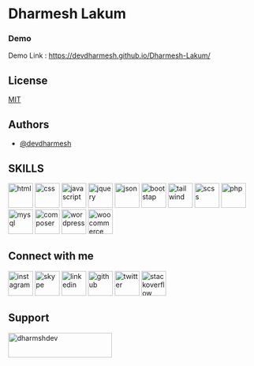 # Dharmesh Lakum
### Demo

Demo Link : https://devdharmesh.github.io/Dharmesh-Lakum/
## License

[MIT](https://choosealicense.com/licenses/mit/)


## Authors

- [@devdharmesh](https://github.com/devdharmesh)

<h2 align="">SKILLS</h2>
<p align=""><a href="https://www.w3.org/html/" target="_blank" rel="noreferrer"><img src="https://cdn.worldvectorlogo.com/logos/html-1.svg" alt="html" width="50" height="50" /></a>
<a href="https://www.w3.org/Style/CSS/" target="_blank" rel="noreferrer"><img src="https://cdn.worldvectorlogo.com/logos/css-3.svg" alt="css" width="50" height="50" /></a>
<a href="https://www.w3.org/standards/webdesign/script" target="_blank" rel="noreferrer"><img src="https://cdn.worldvectorlogo.com/logos/javascript-1.svg" alt="javascript" width="50" height="50" /></a>
<a href="https://jquery.com/" target="_blank" rel="noreferrer"><img src="https://cdn.worldvectorlogo.com/logos/jquery-4.svg" alt="jquery" width="50" height="50" /></a>
<a href="https://www.json.org/" target="_blank" rel="noreferrer"><img src="https://cdn.worldvectorlogo.com/logos/json.svg" alt="json" width="50" height="50" /></a>
<a href="https://getbootstrap.com/" target="_blank" rel="noreferrer"><img src="https://cdn.worldvectorlogo.com/logos/bootstrap-5-1.svg" alt="bootstap" width="50" height="50" /></a>
<a href="https://tailwindcss.com/" target="_blank" rel="noreferrer"><img src="https://cdn.worldvectorlogo.com/logos/tailwind-css-2.svg" alt="tailwind" width="50" height="50" /></a>
<a href="https://sass-lang.com/" target="_blank" rel="noreferrer"><img src="https://cdn.worldvectorlogo.com/logos/sass-1.svg" alt="scss" width="50" height="50" /></a>
<a href="https://www.php.net/" target="_blank" rel="noreferrer"><img src="https://cdn.worldvectorlogo.com/logos/php-1.svg" alt="php" width="50" height="50" /></a>
<a href="https://www.mysql.com/" target="_blank" rel="noreferrer"><img src="https://cdn.worldvectorlogo.com/logos/mysql-3.svg" alt="mysql" width="50" height="50" /></a>
<a href="https://getcomposer.org/" target="_blank" rel="noreferrer"><img src="https://cdn.worldvectorlogo.com/logos/composer.svg" alt="composer" width="50" height="50" /></a>
<a href="https://wordpress.com/" target="_blank" rel="noreferrer"><img src="https://cdn.worldvectorlogo.com/logos/wordpress-blue.svg" alt="wordpress" width="50" height="50" /></a>
<a href="https://woocommerce.com/" target="_blank" rel="noreferrer"><img src="https://cdn.worldvectorlogo.com/logos/woocommerce.svg" alt="woocommerce" width="50" height="50" /></a></p>

<h2 align="">Connect with me</h2>
<p align=""><a href="https://www.instagram.com/dharmeshlakum0000/" target="_blank" rel="noreferrer"><img src="https://cdn.worldvectorlogo.com/logos/instagram-2016-6.svg" alt="instagram" width="50" height="50" /></a>
<a href="https://join.skype.com/invite/vQ0xUvAqp0Zj" target="_blank" rel="noreferrer"><img src="https://cdn.worldvectorlogo.com/logos/skype-3.svg" alt="skype" width="50" height="50" /></a>
<a href="https://www.linkedin.com/in/dharmesh-dev" target="_blank" rel="noreferrer"><img src="https://cdn.worldvectorlogo.com/logos/linkedin-icon-2.svg" alt="linkedin" width="50" height="50" /></a>
<a href="https://github.com/devdharmesh" target="_blank" rel="noreferrer"><img src="https://cdn.worldvectorlogo.com/logos/github-icon-1.svg" alt="github" width="50" height="50" /></a>
<a href="https://twitter.com/dharmes95052992" target="_blank" rel="noreferrer"><img src="https://cdn.worldvectorlogo.com/logos/twitter-6.svg" alt="twitter" width="50" height="50" /></a>
<a href="https://stackoverflow.com/users/11518865/dharmesh" target="_blank" rel="noreferrer"><img src="https://cdn.worldvectorlogo.com/logos/stack-overflow.svg" width="50" height="50" alt="stackoverflow" /></a></p>

<h2 align="">Support</h2>
<p align=""><a href="https://www.buymeacoffee.com/dharmshdev" target="_blank"><img src="https://cdn.buymeacoffee.com/buttons/v2/default-yellow.png" height="50" width="210" alt="dharmshdev" /></a></p>
